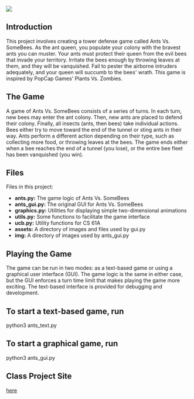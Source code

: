 
![](https://media.giphy.com/media/jPTmgpfmUeoKcfqSff/giphy.gif)

Introduction
----------------

This project involves creating a tower defense game called Ants Vs. SomeBees. As the ant queen, you populate your colony with the bravest ants you can muster. Your ants must protect their queen from the evil bees that invade your territory. Irritate the bees enough by throwing leaves at them, and they will be vanquished. Fail to pester the airborne intruders adequately, and your queen will succumb to the bees' wrath. This game is inspired by PopCap Games' Plants Vs. Zombies.


The Game
-------

A game of Ants Vs. SomeBees consists of a series of turns. In each turn, new bees may enter the ant colony. Then, new ants are placed to defend their colony. Finally, all insects (ants, then bees) take individual actions. Bees either try to move toward the end of the tunnel or sting ants in their way. Ants perform a different action depending on their type, such as collecting more food, or throwing leaves at the bees. The game ends either when a bee reaches the end of a tunnel (you lose), or the entire bee fleet has been vanquished (you win).

Files
----

Files in this project:
 
 - **ants.py:** The game logic of Ants Vs. SomeBees
 - **ants_gui.py:** The original GUI for Ants Vs. SomeBees
 - **graphics.py:** Utilities for displaying simple two-dimensional animations
 - **utils.py:** Some functions to facilitate the game interface
 - **ucb.py:** Utility functions for CS 61A
 - **assets:** A directory of images and files used by gui.py
 - **img:** A directory of images used by ants_gui.py

Playing the Game
--------------------

The game can be run in two modes: as a text-based game or using a graphical user interface (GUI). The game logic is the same in either case, but the GUI enforces a turn time limit that makes playing the game more exciting. The text-based interface is provided for debugging and development.

To start a text-based game, run
------



python3 ants_text.py


To start a graphical game, run
------


python3 ants_gui.py

Class Project Site
----------------

[here](https://inst.eecs.berkeley.edu/~cs61a/sp20/proj/ants/)
